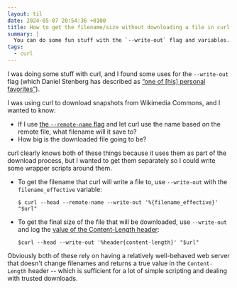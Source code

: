 ```yaml
---
layout: til
date: 2024-05-07 20:54:36 +0100
title: How to get the filename/size without downloading a file in curl
summary: |
  You can do some fun stuff with the `--write-out` flag and variables.
tags:
  - curl
---
```

I was doing some stuff with curl, and I found some uses for the `--write-out` flag (which Daniel Stenberg has described as [“one of \[his\] personal favorites”](https://daniel.haxx.se/blog/2023/08/01/curl-write-out-to-files/)).

I was using curl to download snapshots from Wikimedia Commons, and I wanted to know:

* If I use [the `--remote-name` flag](https://curl.se/docs/manpage.html#-O) and let curl use the name based on the remote file, what filename will it save to?
* How big is the downloaded file going to be?

curl clearly knows both of these things because it uses them as part of the download process, but I wanted to get them separately so I could write some wrapper scripts around them.

*   To get the filename that curl will write a file to, use `--write-out` with the `filename_effective` variable:

    ```console
    $ curl --head --remote-name --write-out '%{filename_effective}' "$url"
    ```

*   To get the final size of the file that will be downloaded, use `--write-out` and log the [value of the Content-Length header](https://everything.curl.dev/usingcurl/verbose/writeout.html#http-headers):

    ```console
    $curl --head --write-out '%header{content-length}' "$url"
    ```

Obviously both of these rely on having a relatively well-behaved web server that doesn't change filenames and returns a true value in the `Content-Length` header -- which is sufficient for a lot of simple scripting and dealing with trusted downloads.
